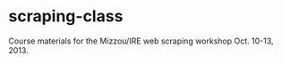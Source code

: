 scraping-class
==============

Course materials for the Mizzou/IRE web scraping workshop Oct. 10-13, 2013.
